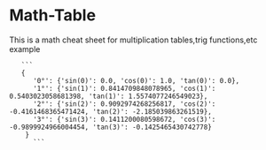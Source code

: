 # Math-Table
This is a math cheat sheet for multiplication tables,trig functions,etc
  example
       
       
       ```
       {
          '0°': {'sin(0)': 0.0, 'cos(0)': 1.0, 'tan(0)': 0.0}, 
          '1°': {'sin(1)': 0.8414709848078965, 'cos(1)': 0.5403023058681398, 'tan(1)': 1.5574077246549023}, 
          '2°': {'sin(2)': 0.9092974268256817, 'cos(2)': -0.4161468365471424, 'tan(2)': -2.185039863261519}, 
          '3°': {'sin(3)': 0.1411200080598672, 'cos(3)': -0.9899924966004454, 'tan(3)': -0.1425465430742778}
        }
          ```
          
